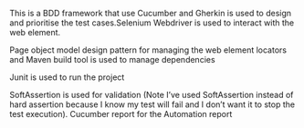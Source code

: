 This is a BDD framework that use Cucumber and Gherkin is used to design and prioritise the test cases.Selenium Webdriver is used to interact with the web element.

Page object model design pattern for managing the web element locators and Maven build tool is used to manage dependencies

Junit is used to run the project

SoftAssertion is used for validation (Note I’ve used SoftAssertion instead of hard assertion because I know my test will fail and I don’t want it to stop the test execution). Cucumber report for the Automation report
